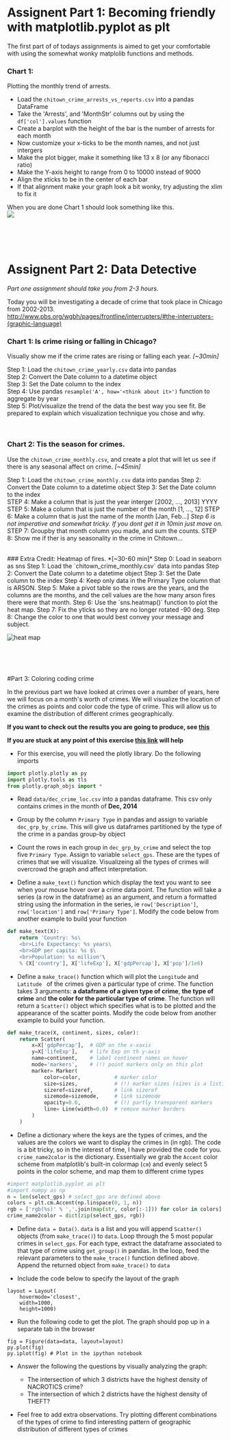 # Assignent Part 1:  Becoming friendly with matplotlib.pyplot as plt
The first part of of todays assignments is aimed to get your comfortable with using the somewhat wonky matplolib functions and methods.  

### Chart 1:
Plotting the monthly trend of arrests.

* Load the `chitown_crime_arrests_vs_reports.csv` into a pandas DataFrame
* Take the 'Arrests', and 'MonthStr' columns out by using the `df['col'].values` function
* Create a barplot with the height of the bar is the number of arrests for each month
* Now customize your x-ticks to be the month names, and not just intergers
* Make the plot bigger, make it something like 13 x 8 (or any fibonacci ratio)
* Make the Y-axis height to range from 0 to 10000 instead of 9000
* Align the xticks to be in the center of each bar
* If that alignment make your graph look a bit wonky, try adjusting the xlim to fix it

When you are done Chart 1 should look something like this.  
![](images/barplot-of-arrests-with-month-names.png)


<br>
<br>
<br>

# Assignent Part 2:  Data Detective
*Part one assignment should take you from 2-3 hours.*

Today you will be investigating a decade of crime that took place in Chicago from 2002-2013.  http://www.pbs.org/wgbh/pages/frontline/interrupters/#the-interrupters-(graphic-language)
### Chart 1:  Is crime rising or falling in Chicago?
Visually show me if the crime rates are rising or falling each year. *[~30min]*

Step 1:  Load the `chitown_crime_yearly.csv` data into pandas  
Step 2:  Convert the Date column to a datetime object  
Step 3:  Set the Date column to the index  
Step 4:  Use pandas `resample('A', how='<think about it>')` function to aggregate by year  
Step 5:  Plot/visualize the trend of the data the best way you see fit.   Be prepared to explain which visualization technique you chose and why.

<br>

### Chart 2: Tis the season for crimes.

Use the `chitown_crime_monthly.csv`, and create a plot that will let us see if there is any seasonal affect on crime. *[~45min]*

Step 1:  Load the `chitown_crime_monthly.csv` data into pandas
Step 2:  Convert the Date column to a datetime object
Step 3:  Set the Date column to the index  
STEP 4: Make a column that is just the year interger [2002, ..., 2013] YYYY
STEP 5: Make a column that is just the number of the month [1, ..., 12]
STEP 6: Make a column that is just the name of the month [Jan, Feb...] *Step 6 is not imperative and somewhat tricky.  If you dont get it in 10min just move on.*
STEP 7: Groupby that month column you made, and sum the counts.
STEP 8:  Show me if ther is any seasonality in the crime in Chitown...

<br>
### Extra Credit: Heatmap of fires.
*[~30-60 min]*
Step 0:  Load in seaborn as sns
Step 1:  Load the `chitown_crime_monthly.csv` data into pandas
Step 2:  Convert the Date column to a datetime object
Step 3:  Set the Date column to the index  
Step 4: Keep only data in the Primary Type column that is ARSON.
Step 5: Make a pivot table so the rows are the years, and the columns are the months, and the cell values are the how many arson fires there were that month.
Step 6:  Use the `sns.heatmap()` function to plot the heat map.
Step 7:  Fix the yticks so they are no longer rotated -90 deg.
Step 8:  Change the color to one that would best convey your message and subject.

![heat map](images/heatmap.png)

<br>
<br>
<br>

#Part 3: Coloring coding crime

In the previous part we have looked at crimes over a number of years, here we
will focus on a month's worth of crimes. We will visualize the location of the
crimes as points and color code the type of crime. This will allow us to examine
the distribution of different crimes geographically.

**If you want to check out the results you are going to produce,
see [this](https://plot.ly/~jyt109/87/)**

**If you are stuck at any point of this exercise
[this link](https://plot.ly/python/bubble-charts-tutorial/) will help**

- For this exercise, you will need the plotly library. Do the following imports

```python
import plotly.plotly as py
import plotly.tools as tls
from plotly.graph_objs import *
```

- Read ``data/dec_crime_loc.csv`` into a pandas dataframe. This csv only
contains crimes in the month of **Dec, 2014**

- Group by the column ``Primary Type`` in pandas and assign to variable
``dec_grp_by_crime``. This will give us dataframes partitioned by the type
of the crime in a pandas group-by object

- Count the rows in each group in ``dec_grp_by_crime`` and select the top five
``Primary Type``. Assign to variable ``select_gps``. These are the types of
crimes that we will visualize. Visualizeing all the types of crimes will
overcrowd the graph and affect interpretation.

- Define a ``make_text()`` function which display the text you want to see
when your mouse hover over a crime data point. The function will take a series
(a row in the dataframe) as an argument, and return a formatted string using
the information in the series, ie ``row['Description']``, ``row['location']``
and ``row['Primary Type']``. Modify the code below from another example to
build your function

```python
def make_text(X):
    return 'Country: %s\
    <br>Life Expectancy: %s years\
    <br>GDP per capita: %s $\
    <br>Population: %s million'\
    % (X['country'], X['lifeExp'], X['gdpPercap'], X['pop']/1e6)
```


- Define a ``make_trace()`` function which will plot the ``Longitude`` and
``Latitude `` of the crimes given a particular type of crime.
The function takes 3 arguments: **a dataframe of a given type of crime**,
**the type of crime** and **the color for the particular type of crime**.
The function will return a ``Scatter()`` object which specifies what is to be
plotted and the appearance of the scatter points. Modify the code below from
another example to build your function.

```python
def make_trace(X, continent, sizes, color):
    return Scatter(
        x=X['gdpPercap'],  # GDP on the x-xaxis
        y=X['lifeExp'],    # life Exp on th y-axis
        name=continent,    # label continent names on hover
        mode='markers',    # (!) point markers only on this plot
        marker= Marker(
            color=color,           # marker color
            size=sizes,            # (!) marker sizes (sizes is a list)
            sizeref=sizeref,       # link sizeref
            sizemode=sizemode,     # link sizemode
            opacity=0.6,           # (!) partly transparent markers
            line= Line(width=0.0)  # remove marker borders
        )
    )
```

- Define a dictionary where the keys are the types of crimes, and the values are
the colors we want to display the crimes in (in rgb). The code is a bit tricky,
so in the interest of time, I have provided the code for you.
``crime_name2color`` is the dictionary. Essentially we grab the ``Accent``
color scheme from matplotlib's built-in colormap (``cm``) and evenly select 5
points in the color scheme, and map them to different crime types

```python
#import matplotlib.pyplot as plt
#import numpy as np
n = len(select_gps) # select_gps are defined above
colors = plt.cm.Accent(np.linspace(0, 1, n))
rgb = ['rgb(%s)' % ','.join(map(str, color[:-1])) for color in colors]
crime_name2color = dict(zip(select_gps, rgb))
```
- Define ``data = Data()``. ``data`` is a list and you will append ``Scatter()``
objects (from ``make_trace()``) to ``data``.
Loop through the 5 most popular crimes in ``select_gps``. For each type, extract
the dataframe associated to that type of crime using ``get_group()`` in pandas.
In the loop, feed the relevant parameters to the ``make_trace()`` function
defined above. Append the returned object from ``make_trace()`` to ``data``

- Include the code below to specify the layout of the graph

```
layout = Layout(
    hovermode='closest',
    width=1000,
    height=1000)
```

- Run the following code to get the plot. The graph should pop up in a
separate tab in the browser

```
fig = Figure(data=data, layout=layout)
py.plot(fig)
py.iplot(fig) # Plot in the ipython notebook
```
- Answer the following the questions by visually analyzing the graph:
    - The intersection of which 3 districts have the highest density of NACROTICS
    crime?
    - The intersection of which 2 districts have the highest density of THEFT?

- Feel free to add extra observations. Try plotting different combinations
of the types of crime to find interesting pattern of geographic distribution
of different types of crimes
